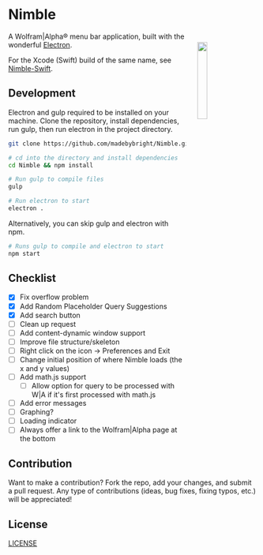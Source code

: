 Nimble
======
<img align="right" width="20%" style="float:right;padding:20px;" src="https://github.com/madebybright/madebybright.github.io/raw/master/img/nimble/256.png">

A Wolfram|Alpha® menu bar application, built with the wonderful [Electron](http://electron.atom.io/).

For the Xcode (Swift) build of the same name, see [Nimble-Swift](https://github.com/madebybright/Nimble-Swift).

## Development
Electron and gulp required to be installed on your machine. Clone the repository, install dependencies, run gulp, then run electron in the project directory.

```bash
git clone https://github.com/madebybright/Nimble.git

# cd into the directory and install dependencies
cd Nimble && npm install

# Run gulp to compile files
gulp

# Run electron to start
electron .
```

Alternatively, you can skip gulp and electron with npm.

```bash
# Runs gulp to compile and electron to start
npm start
```

## Checklist
- [x] Fix overflow problem
- [x] Add Random Placeholder Query Suggestions
- [x] Add search button
- [ ] Clean up request
- [ ] Add content-dynamic window support
- [ ] Improve file structure/skeleton
- [ ] Right click on the icon -> Preferences and Exit
- [ ] Change initial position of where Nimble loads (the x and y values)
- [ ] Add math.js support
  - [ ] Allow option for query to be processed with W|A if it's first processed with math.js
- [ ] Add error messages
- [ ] Graphing?
- [ ] Loading indicator
- [ ] Always offer a link to the Wolfram|Alpha page at the bottom

## Contribution
Want to make a contribution? Fork the repo, add your changes, and submit a pull request. Any type of contributions (ideas, bug fixes, fixing typos, etc.) will be appreciated!

## License
[LICENSE](https://github.com/madebybright/Nimble/blob/master/LICENSE)
